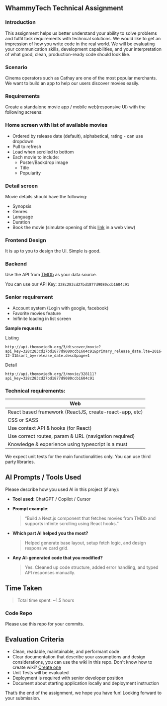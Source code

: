 ## WhammyTech Technical Assignment

### Introduction
This assignment helps us better understand your ability to solve problems and fulfil task requirements with technical solutions. We would like to get an impression of how you write code in the real world. We will be evaluating your communication skills, development capabilities, and your interpretation of what good, clean, production-ready code should look like.

### Scenario
Cinema operators such as Cathay are one of the most popular merchants. We want to build an app to help our users discover movies easily.

### Requirements
Create a standalone movie app / mobile web(responsive UI) with the following screens:

### **Home screen with list of available movies**

- Ordered by release date (default), alphabetical, rating - can use dropdown
- Pull to refresh
- Load when scrolled to bottom
- Each movie to include:
    - Poster/Backdrop image
    - Title
    - Popularity

### **Detail screen**
Movie details should have the following:
- Synopsis
- Genres
- Language
- Duration
- Book the movie (simulate opening of this [link](https://www.cathaycineplexes.com.sg/) in a web view)

### **Frontend Design**
It is up to you to design the UI. Simple is good.

### **Backend**
Use the API from [TMDb](https://developers.themoviedb.org/3/getting-started/introduction) as your data source.

You can use our API Key: `328c283cd27bd1877d9080ccb1604c91`

### **Senior requirement**
- Account system (Login with google, facebook)
- Favorite movies feature
- Inifinite loading in list screen 

**Sample requests:**

Listing

```
http://api.themoviedb.org/3/discover/movie?api_key=328c283cd27bd1877d9080ccb1604c91&primary_release_date.lte=2016-12-31&sort_by=release_date.desc&page=1
```

Detail

```
http://api.themoviedb.org/3/movie/328111?api_key=328c283cd27bd1877d9080ccb1604c91
```

### Technical requirements:

| Web |
| ----------- |
| React based framework (ReactJS, create-react-app, etc) |
| CSS or SASS |
| Use context API & hooks (for React) |
| Use correct routes, param & URL (navigation required) |
| Knowledge & experience using typescript is a must |

We expect unit tests for the main functionalities only.
You can use third party libraries.

## AI Prompts / Tools Used
Please describe how you used AI in this project (if any):

- **Tool used**: ChatGPT / Copilot / Cursor
- **Prompt example**:
  > “Build a Next.js component that fetches movies from TMDb and supports infinite scrolling using React hooks.”

- **Which part AI helped you the most?**
  > Helped generate base layout, setup fetch logic, and design responsive card grid.

- **Any AI-generated code that you modified?**
  > Yes. Cleaned up code structure, added error handling, and typed API responses manually.

## Time Taken
> Total time spent: ~1.5 hours

### Code Repo
Please use this repo for your commits.

## Evaluation Criteria
- Clean, readable, maintainable, and performant code
- Clear documentation that describe your assumptions and design considerations, you can use the wiki in this repo. Don't know how to create wiki? [Create one](https://docs.github.com/en/github/building-a-strong-community/adding-or-editing-wiki-pages)
- Unit Tests will be evaluated
- Deployment is required with senior developer position
- Document about starting application locally and deployment instruction

That’s the end of the assignment, we hope you have fun!
Looking forward to your submission.
